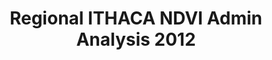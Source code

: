 ---
title: Regional ITHACA NDVI Admin Analysis 2012
categories: 
    - data
geography: regional
partner: ithaca
cat: remote
year: 2012
layer: ithaca.sahel-ithaca-remote-veggrowthadmin-apr-9-2012,ithaca.sahel-westafrica-border-overlay  
api:
embed:
source: ITHACA      
license: Public Domain
updated: 3/28/12
description: This map shows the current vegetation growth deviations for the 2011 season by second-level administrative divisions. Information has been extracted from MODIS NDVI time-series (2000-2010), only considering the first (or main) growing season for considered years and using the Seasonal Small Integral parameter in order to describe vegetation productivity. Pixel based results are proposed (0.05 degrees). Results here are summarized using second-level administrative boundaries. Further information can be found on the [ITHACA website](http://www.ithacaweb.org/maps/).
downloads:
    - type: geotiff
      link: data/raw_files/ithaca-ndvi-analysis-march2012.zip
---